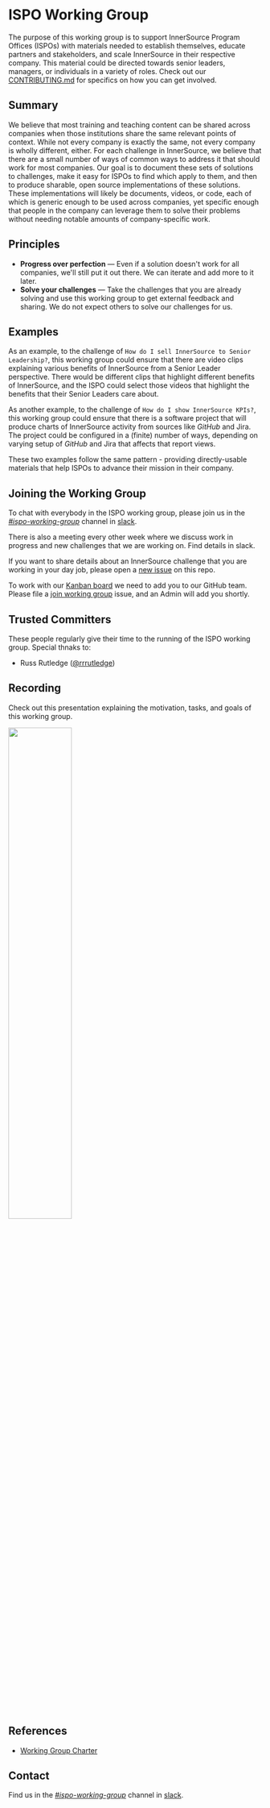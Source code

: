 # ISPO Working Group

The purpose of this working group is to support InnerSource Program Offices (ISPOs) with materials needed to establish themselves, educate partners and stakeholders, and scale InnerSource in their respective company.
This material could be directed towards senior leaders, managers, or individuals in a variety of roles.
Check out our [CONTRIBUTING.md][] for specifics on how you can get involved.

## Summary

We believe that most training and teaching content can be shared across companies when those institutions share the same relevant points of context.
While not every company is exactly the same, not every company is wholly different, either.
For each challenge in InnerSource, we believe that there are a small number of ways of common ways to address it that should work for most companies.
Our goal is to document these sets of solutions to challenges, make it easy for ISPOs to find which apply to them, and then to produce sharable, open source implementations of these solutions.
These implementations will likely be documents, videos, or code, each of which is generic enough to be used across companies,
yet specific enough that people in the company can leverage them to solve their problems without needing notable amounts of company-specific work.

## Principles

* **Progress over perfection** — Even if a solution doesn't work for all companies, we'll still put it out there.
We can iterate and add more to it later.
* **Solve your challenges** — Take the challenges that you are already solving and use this working group to get external feedback and sharing.
We do not expect others to solve our challenges for us.

## Examples

As an example, to the challenge of `How do I sell InnerSource to Senior Leadership?`,
this working group could ensure that there are video clips explaining various benefits of InnerSource from a Senior Leader perspective.
There would be different clips that highlight different benefits of InnerSource,
and the ISPO could select those videos that highlight the benefits that their Senior Leaders care about.

As another example, to the challenge of `How do I show InnerSource KPIs?`,
this working group could ensure that there is a software project that will produce charts of InnerSource activity from sources like _GitHub_ and Jira.
The project could be configured in a (finite) number of ways, depending on varying setup of _GitHub_ and Jira that affects that report views.

These two examples follow the same pattern - providing directly-usable materials that help ISPOs to advance their mission in their company.

## Joining the Working Group

To chat with everybody in the ISPO working group, please join us in the _[#ispo-working-group][]_ channel in [slack][].

There is also a meeting every other week where we discuss work in progress and new challenges that we are working on. Find details in slack.

If you want to share details about an InnerSource challenge that you are working in your day job, please open a [new issue](https://github.com/InnerSourceCommons/ispo-working-group/issues) on this repo.

To work with our [Kanban board][] we need to add you to our GitHub team.
Please file a [join working group][] issue, and an Admin will add you shortly.

## Trusted Committers

These people regularly give their time to the running of the ISPO working group.
Special thnaks to:

* Russ Rutledge ([@rrrutledge](https://github.com/rrrutledge))

## Recording

Check out this presentation explaining the motivation, tasks, and goals of this working group.

[<img src="https://user-images.githubusercontent.com/9609562/211604583-ee41a7b4-cb56-4f72-9256-bfa2a560258b.png" width="50%" />](https://www.youtube.com/watch?v=r8Ce7GlwBeA)

## References

* [Working Group Charter](https://github.com/InnerSourceCommons/foundation-governance/edit/master/ispo-working-group-charter.md)

## Contact

Find us in the _[#ispo-working-group][]_ channel in [slack][].

[CONTRIBUTING.md]: ./CONTRIBUTING.md
[#ispo-working-group]: https://app.slack.com/client/T04PXKRM0/C04DT6NQX7G
[slack]: https://innersourcecommons.org/slack
[Kanban board]: https://github.com/orgs/InnerSourceCommons/projects/4/views/1
[Patterns]: https://github.com/InnerSourceCommons/InnerSourcePatterns
[Learning Path]: https://github.com/InnerSourceCommons/InnerSourceLearningPath
[join working group]: https://github.com/InnerSourceCommons/ispo-working-group/issues/new?assignees=rrrutledge%2Cspier&labels=join-wg&template=join-wg.yml&title=%5Bjoin%5D+%3Cyour-name%3E
